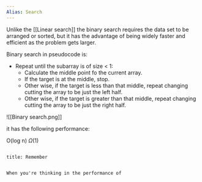```yaml
---
Alias: Search
---
```


Unlike the [[Linear search]] the binary search requires the data set to be arranged or sorted, but it has the advantage of being widely faster and efficient as the problem gets larger. 

Binary search in pseudocode is: 

+ Repeat until the subarray is of size < 1:
	+ Calculate the middle point fo the current array.
	+ If the target is at the middle, stop. 
	+ Other wise, if the target is less than that middle, repeat changing cutting the array to be just the left half. 
	+  Other wise, if the target is greater than that middle, repeat changing cutting the array to be just the right half. 


![[Binary search.png]]

it has the following performance: 

O(log n)
$\Omega$(1)

```ad-info

title: Remember


When you're thinking in the performance of 
```
